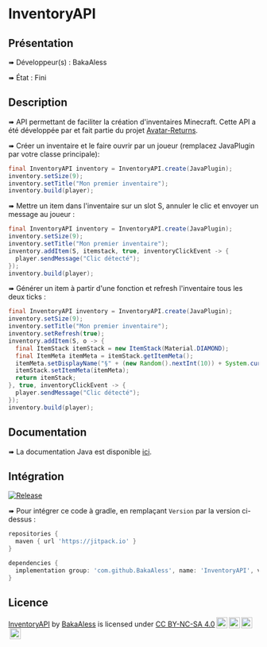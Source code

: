 # InventoryAPI

## Présentation

<p>➠  Développeur(s) : BakaAless</p>
<p>➠  État : Fini</p>


## Description

➠  API permettant de faciliter la création d'inventaires Minecraft.
Cette API a été développée par et fait partie du projet [Avatar-Returns](https://avatar-returns.fr).

➠  Créer un inventaire et le faire ouvrir par un joueur (remplacez JavaPlugin par votre classe principale):
```java
final InventoryAPI inventory = InventoryAPI.create(JavaPlugin);
inventory.setSize(9);
inventory.setTitle("Mon premier inventaire");
inventory.build(player);
```

➠  Mettre un item dans l'inventaire sur un slot S, annuler le clic et envoyer un message au joueur :
```java
final InventoryAPI inventory = InventoryAPI.create(JavaPlugin);
inventory.setSize(9);
inventory.setTitle("Mon premier inventaire");
inventory.addItem(S, itemstack, true, inventoryClickEvent -> {
  player.sendMessage("Clic détecté");
});
inventory.build(player);
```

➠  Générer un item à partir d'une fonction et refresh l'inventaire tous les deux ticks :
```java
final InventoryAPI inventory = InventoryAPI.create(JavaPlugin);
inventory.setSize(9);
inventory.setTitle("Mon premier inventaire");
inventory.setRefresh(true);
inventory.addItem(S, o -> {
  final ItemStack itemStack = new ItemStack(Material.DIAMOND);
  final ItemMeta itemMeta = itemStack.getItemMeta();
  itemMeta.setDisplayName("§" + (new Random().nextInt(10)) + System.currentTimeMillis());
  itemStack.setItemMeta(itemMeta);
  return itemStack;
}, true, inventoryClickEvent -> {
  player.sendMessage("Clic détecté");
});
inventory.build(player);
```

## Documentation

➠ La documentation Java est disponible [ici](https://javadoc.jitpack.io/com/github/BakaAless/InventoryAPI/latest/javadoc/).

## Intégration

[![Release](https://jitpack.io/v/BakaAless/InventoryAPI.svg)](https://jitpack.io/#BakaAless/InventoryAPI)

➠  Pour intégrer ce code à gradle, en remplaçant `Version` par la version ci-dessus :
```gradle
repositories {
  maven { url 'https://jitpack.io' }
}

dependencies {
  implementation group: 'com.github.BakaAless', name: 'InventoryAPI', version: 'VERSION'
}
```

## Licence

<p xmlns:dct="http://purl.org/dc/terms/" xmlns:cc="http://creativecommons.org/ns#" class="license-text"><a rel="cc:attributionURL" property="dct:title" href="https://github.com/BakaAless/InventoryAPI">InventoryAPI</a> by <a rel="cc:attributionURL dct:creator" property="cc:attributionName" href="https://github.com/BakaAless">BakaAless</a> is licensed under <a rel="license" href="https://creativecommons.org/licenses/by-nc-sa/4.0">CC BY-NC-SA 4.0<img style="height:22px!important;margin-left:3px;vertical-align:text-bottom;" src="https://mirrors.creativecommons.org/presskit/icons/cc.svg?ref=chooser-v1" /><img style="height:22px!important;margin-left:3px;vertical-align:text-bottom;" src="https://mirrors.creativecommons.org/presskit/icons/by.svg?ref=chooser-v1" /><img style="height:22px!important;margin-left:3px;vertical-align:text-bottom;" src="https://mirrors.creativecommons.org/presskit/icons/nc.svg?ref=chooser-v1" /><img style="height:22px!important;margin-left:3px;vertical-align:text-bottom;" src="https://mirrors.creativecommons.org/presskit/icons/sa.svg?ref=chooser-v1" /></a></p>
